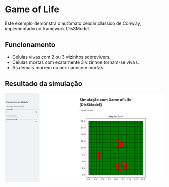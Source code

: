 # Game of Life

Este exemplo demonstra o autômato celular clássico de Conway, implementado no framework DisSModel.

## Funcionamento

- Células vivas com 2 ou 3 vizinhos sobrevivem.
- Células mortas com exatamente 3 vizinhos tornam-se vivas.
- As demais morrem ou permanecem mortas.

## Resultado da simulação

![Game of Life](images/life.png)
